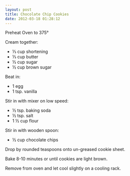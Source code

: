 ```yaml
---
layout: post
title: Chocolate Chip Cookies
date: 2012-03-18 01:28:12
---
```

Preheat Oven to 375°

Cream together:

* ⅓ cup shortening
* ⅓ cup butter
* ½ cup sugar
* ½ cup brown sugar

Beat in:

* 1 egg
* 1 tsp. vanilla

Stir in with mixer on low speed:

* ½ tsp. baking soda
* ½ tsp. salt
* 1 ½ cup flour

Stir in with wooden spoon:

* ½ cup chocolate chips

Drop by rounded teaspoons onto un-greased cookie sheet.

Bake 8-10 minutes or until cookies are light brown.

Remove from oven and let cool slightly on a cooling rack.
